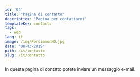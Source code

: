 ```yaml
---
id: '04'
title: "Pagina di contatto"
description: "Pagina per contattarmi"
templateKey: contacts
tags:
  - web
lang: it
image: /img/PersimmonHD.jpg
date: "08-03-2019"
path: /it/contatto
slug: /it/contatto
---
```


In questa pagina di contatto potete inviare un messaggio e-mail.
